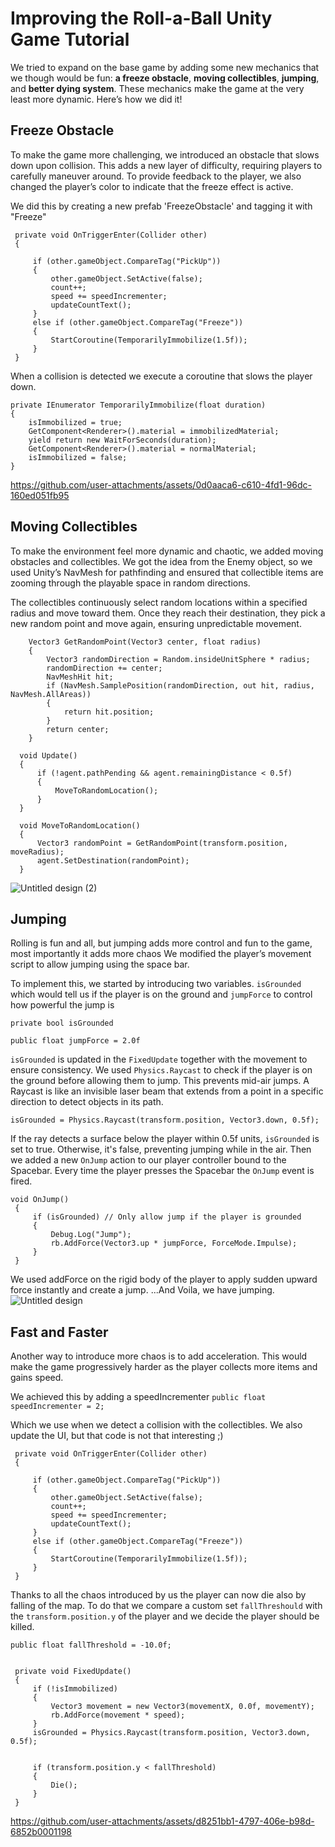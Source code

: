 # Improving the Roll-a-Ball Unity Game Tutorial
We tried to expand on the base game by adding some new mechanics that we though would be fun: **a freeze obstacle**, **moving collectibles**, **jumping**, and **better dying system**. These mechanics make the game at the very least more dynamic. Here’s how we did it!

## Freeze Obstacle
To make the game more challenging, we introduced an obstacle that slows down upon collision. This adds a new layer of difficulty, requiring players to carefully maneuver around. To provide feedback to the player, we also changed the player’s color to indicate that the freeze effect is active.

We did this by creating a new prefab 'FreezeObstacle' and tagging it with "Freeze"

```
 private void OnTriggerEnter(Collider other)
 {

     if (other.gameObject.CompareTag("PickUp"))
     {
         other.gameObject.SetActive(false);
         count++;
         speed += speedIncrementer;
         updateCountText();
     }
     else if (other.gameObject.CompareTag("Freeze")) 
     {
         StartCoroutine(TemporarilyImmobilize(1.5f));
     }
 }
```

When a collision is detected we execute a coroutine that slows the player down.

```
private IEnumerator TemporarilyImmobilize(float duration)
{
    isImmobilized = true;
    GetComponent<Renderer>().material = immobilizedMaterial;
    yield return new WaitForSeconds(duration);
    GetComponent<Renderer>().material = normalMaterial;
    isImmobilized = false;
}
```


https://github.com/user-attachments/assets/0d0aaca6-c610-4fd1-96dc-160ed051fb95


## Moving Collectibles
To make the environment feel more dynamic and chaotic, we added moving obstacles and collectibles. We got the idea from the Enemy object, so we used Unity’s NavMesh for pathfinding and ensured that collectible items are zooming through the playable space in random directions.



The collectibles continuously select random locations within a specified radius and move toward them. Once they reach their destination, they pick a new random point and move again, ensuring unpredictable movement.


```
    Vector3 GetRandomPoint(Vector3 center, float radius)
    {
        Vector3 randomDirection = Random.insideUnitSphere * radius;
        randomDirection += center;
        NavMeshHit hit;
        if (NavMesh.SamplePosition(randomDirection, out hit, radius, NavMesh.AllAreas))
        {
            return hit.position;
        }
        return center;
    }
```

```
  void Update()
  {
      if (!agent.pathPending && agent.remainingDistance < 0.5f)
      {
          MoveToRandomLocation();
      }
  }

  void MoveToRandomLocation()
  {
      Vector3 randomPoint = GetRandomPoint(transform.position, moveRadius);
      agent.SetDestination(randomPoint);
  }
```

![Untitled design (2)](https://github.com/user-attachments/assets/d54b7810-83c2-4a76-ad83-3f1b44cbc56c)

## Jumping
Rolling is fun and all, but jumping adds more control and fun to the game, most importantly it adds more chaos We modified the player’s movement script to allow jumping using the space bar.

To implement this, we started by introducing two variables. `isGrounded` which would tell us if the player is on the ground and `jumpForce` to control how powerful the jump is

`private bool isGrounded`

`public float jumpForce = 2.0f`

`isGrounded` is updated in the `FixedUpdate` together with the movement to ensure consistency. We used `Physics.Raycast` to check if the player is on the ground before allowing them to jump. This prevents mid-air jumps. A Raycast is like an invisible laser beam that extends from a point in a specific direction to detect objects in its path.

```isGrounded = Physics.Raycast(transform.position, Vector3.down, 0.5f);```

If the ray detects a surface below the player within 0.5f units, `isGrounded` is set to true. Otherwise, it's false, preventing jumping while in the air.
Then we added a new `OnJump` action to our player controller bound to the Spacebar. Every time the player presses the Spacebar the `OnJump` event is fired.

```
void OnJump()
 {
     if (isGrounded) // Only allow jump if the player is grounded
     {
         Debug.Log("Jump");
         rb.AddForce(Vector3.up * jumpForce, ForceMode.Impulse);
     }
 }
```
We used addForce on the rigid body of the player to apply sudden upward force instantly and create a jump. ...And Voila, we have jumping. 
![Untitled design](https://github.com/user-attachments/assets/05622eba-a173-4268-993e-8eba2cb534b7)



## Fast and Faster

Another way to introduce more chaos is to add acceleration. This would make the game progressively harder as the player collects more items and gains speed.

We achieved this by adding a speedIncrementer
```public float speedIncrementer = 2;```

Which we use when we detect a collision with the collectibles. We also update the UI, but that code is not that interesting ;)
```
 private void OnTriggerEnter(Collider other)
 {

     if (other.gameObject.CompareTag("PickUp"))
     {
         other.gameObject.SetActive(false);
         count++;
         speed += speedIncrementer;
         updateCountText();
     }
     else if (other.gameObject.CompareTag("Freeze")) 
     {
         StartCoroutine(TemporarilyImmobilize(1.5f));
     }
 }
```

Thanks to all the chaos introduced by us the player can now die also by falling of the map. To do that we compare a custom set `fallThreshould` with the `transform.position.y` of the player and we decide the player should be killed. 




```
public float fallThreshold = -10.0f;


 private void FixedUpdate()
 {
     if (!isImmobilized) 
     {
         Vector3 movement = new Vector3(movementX, 0.0f, movementY);
         rb.AddForce(movement * speed);
     }
     isGrounded = Physics.Raycast(transform.position, Vector3.down, 0.5f);


     if (transform.position.y < fallThreshold)
     {
         Die();
     }
 }
```


https://github.com/user-attachments/assets/d8251bb1-4797-406e-b98d-6852b0001198

